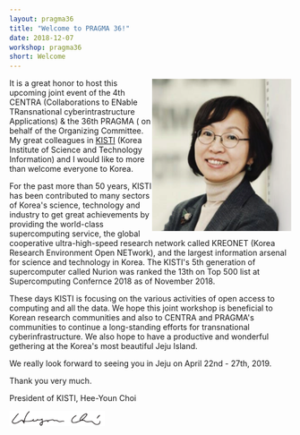 ```yaml
---
layout: pragma36
title: "Welcome to PRAGMA 36!"
date: 2018-12-07
workshop: pragma36
short: Welcome
---
```


<p>
<img src="/images/pragma36/president-kisti.png" style="width:250px;" align="right"/>
</p>

It is a great honor to host this upcoming joint event of the 4th CENTRA (Collaborations to ENable TRansnational 
cyberintrastructure Applications) & the 36th PRAGMA ( on behalf of the Organizing Committee. My great colleagues in 
[KISTI](https://www.kisti.re.kr/eng/) (Korea Institute of Science and Technology Information) and I would like 
to more than welcome everyone to Korea.

For the past more than 50 years, KISTI has been contributed to many sectors of Korea's science, technology and 
industry to get great achievements by providing the world-class supercomputing service, the global cooperative 
ultra-high-speed research network called KREONET (Korea Research Environment Open NETwork), and the largest 
information arsenal for science and technology in Korea. The KISTI's 5th generation of supercomputer called 
Nurion was ranked the 13th on Top 500 list at Supercomputing Confernce 2018 as of November 2018.

These days KISTI is focusing on the various activities of open access to computing and all the data. We hope 
this joint workshop is beneficial to Korean research communities and also to CENTRA and PRAGMA's communities to 
continue a long-standing efforts for transnational cyberinfrastructure. We also hope to have a productive and 
wonderful gethering at the Korea's most beautiful Jeju Island.

We really look forward to seeing you in Jeju on April 22nd - 27th, 2019.

Thank you very much.

President of KISTI, Hee-Youn Choi


<img src="/images/pragma36/president-sig.png" style="width:170px;" align="left"/>
